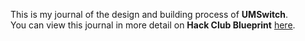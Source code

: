 <!--
  ===================    !!READ THIS NOTICE!!   ====================
  DO NOT edit this file manually. Your changes WILL BE OVERWRITTEN!
  This journal is auto generated and updated by Hack Club Blueprint.
  To edit this file, please edit your journal entries on Blueprint.
  ==================================================================
-->

This is my journal of the design and building process of **UMSwitch**.  
You can view this journal in more detail on **Hack Club Blueprint** [here](https://blueprint.hackclub.com/projects/190).



